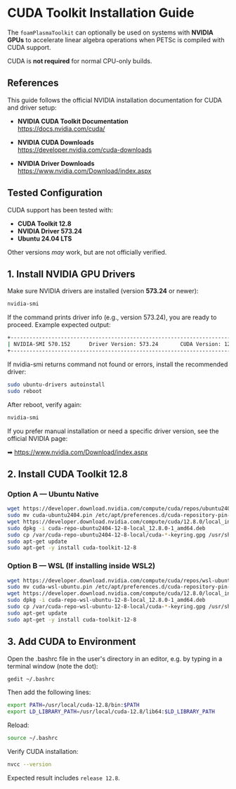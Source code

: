 # CUDA Toolkit Installation Guide

The `foamPlasmaToolkit` can optionally be used on systems with **NVIDIA GPUs** to accelerate linear
algebra operations when PETSc is compiled with CUDA support.

CUDA is **not required** for normal CPU-only builds.

## References

This guide follows the official NVIDIA installation documentation for CUDA and driver setup:

- **NVIDIA CUDA Toolkit Documentation**  
  <https://docs.nvidia.com/cuda/>

- **NVIDIA CUDA Downloads**  
  <https://developer.nvidia.com/cuda-downloads>

- **NVIDIA Driver Downloads**  
  <https://www.nvidia.com/Download/index.aspx>

## Tested Configuration

CUDA support has been tested with:

- **CUDA Toolkit 12.8**
- **NVIDIA Driver 573.24**
- **Ubuntu 24.04 LTS**

Other versions *may* work, but are not officially verified.

## 1. Install NVIDIA GPU Drivers

Make sure NVIDIA drivers are installed (version **573.24** or newer):

```bash
nvidia-smi
```

If the command prints driver info (e.g., version 573.24), you are ready to proceed. 
Example expected output:

```bash
+-----------------------------------------------------------------------------+
| NVIDIA-SMI 570.152      Driver Version: 573.24       CUDA Version: 12.8     |
+-----------------------------------------------------------------------------+
```

If nvidia-smi returns command not found or errors, install the recommended driver:

```bash
sudo ubuntu-drivers autoinstall
sudo reboot
```

After reboot, verify again:

```bash
nvidia-smi
```

If you prefer manual installation or need a specific driver version, see the official NVIDIA page:

➡ https://www.nvidia.com/Download/index.aspx

## 2. Install CUDA Toolkit 12.8

### Option A — Ubuntu Native

```bash
wget https://developer.download.nvidia.com/compute/cuda/repos/ubuntu2404/x86_64/cuda-ubuntu2404.pin
sudo mv cuda-ubuntu2404.pin /etc/apt/preferences.d/cuda-repository-pin-600
wget https://developer.download.nvidia.com/compute/cuda/12.8.0/local_installers/cuda-repo-ubuntu2404-12-8-local_12.8.0-1_amd64.deb
sudo dpkg -i cuda-repo-ubuntu2404-12-8-local_12.8.0-1_amd64.deb
sudo cp /var/cuda-repo-ubuntu2404-12-8-local/cuda-*-keyring.gpg /usr/share/keyrings/
sudo apt-get update
sudo apt-get -y install cuda-toolkit-12-8
```

### Option B — WSL (If installing inside WSL2)
```bash
wget https://developer.download.nvidia.com/compute/cuda/repos/wsl-ubuntu/x86_64/cuda-wsl-ubuntu.pin
sudo mv cuda-wsl-ubuntu.pin /etc/apt/preferences.d/cuda-repository-pin-600
wget https://developer.download.nvidia.com/compute/cuda/12.8.0/local_installers/cuda-repo-wsl-ubuntu-12-8-local_12.8.0-1_amd64.deb
sudo dpkg -i cuda-repo-wsl-ubuntu-12-8-local_12.8.0-1_amd64.deb
sudo cp /var/cuda-repo-wsl-ubuntu-12-8-local/cuda-*-keyring.gpg /usr/share/keyrings/
sudo apt-get update
sudo apt-get -y install cuda-toolkit-12-8
```

## 3. Add CUDA to Environment

Open the .bashrc file in the user's directory in an editor, e.g. by typing in a terminal window 
(note the dot):

```bash
gedit ~/.bashrc
```

Then add the following lines:

```bash
export PATH=/usr/local/cuda-12.8/bin:$PATH
export LD_LIBRARY_PATH=/usr/local/cuda-12.8/lib64:$LD_LIBRARY_PATH
```

Reload:

```bash
source ~/.bashrc
```

Verify CUDA installation:

```bash
nvcc --version
```

Expected result includes `release 12.8`.


